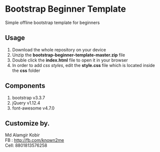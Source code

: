 # Bootstrap Beginner Template
Simple offline bootstrap template for beginners
## Usage
1. Download the whole repository on your device
2. Unzip the <b>bootstrap-beginner-template-master.zip</b> file
3. Double click the <b>index.html</b> file to open it in your browser
4. In order to add <i>css styles</i>, edit the <b>style.css</b> file which is located inside the <b>css</b> folder

## Components
1. bootstrap v3.3.7
2. jQuery v1.12.4
3. font-awesome v4.7.0 
## Customize by. 
Md Alamgir Kobir <br>
FB : http://fb.com/known2me<br>
Cell: 8801813576258
